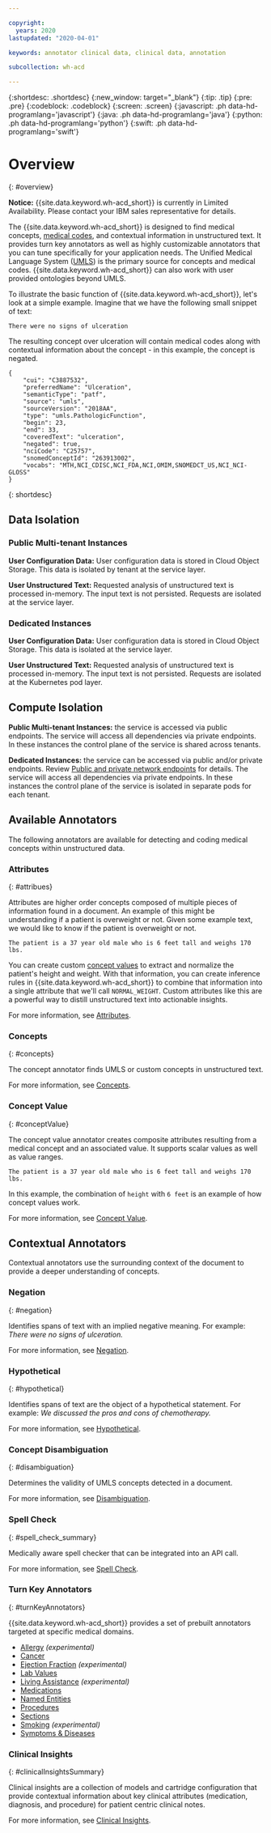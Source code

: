 ```yaml
---

copyright:
  years: 2020
lastupdated: "2020-04-01"

keywords: annotator clinical data, clinical data, annotation

subcollection: wh-acd

---
```


{:shortdesc: .shortdesc}
{:new_window: target="_blank"}
{:tip: .tip}
{:pre: .pre}
{:codeblock: .codeblock}
{:screen: .screen}
{:javascript: .ph data-hd-programlang='javascript'}
{:java: .ph data-hd-programlang='java'}
{:python: .ph data-hd-programlang='python'}
{:swift: .ph data-hd-programlang='swift'}

# Overview
{: #overview}

**Notice:** {{site.data.keyword.wh-acd_short}} is currently in Limited Availability. Please contact your IBM sales representative for details.

The {{site.data.keyword.wh-acd_short}} is designed to find medical concepts, [medical codes](/docs/wh-acd?topic=wh-acd-medical_codes#medical_codes), and contextual information in unstructured text. It provides turn key annotators as well as highly customizable annotators that you can tune specifically for your application needs.  The Unified Medical Language System ([UMLS](https://www.nlm.nih.gov/research/umls/)) is the primary source for concepts and medical codes. {{site.data.keyword.wh-acd_short}} can also work with user provided ontologies beyond UMLS.  

To illustrate the basic function of  {{site.data.keyword.wh-acd_short}}, let's look at a simple example.  Imagine that we have the following small snippet of text:

```
There were no signs of ulceration
```

The resulting concept over ulceration will contain medical codes along with contextual information about the concept - in this example, the concept is negated.

```
{
    "cui": "C3887532",
    "preferredName": "Ulceration",
    "semanticType": "patf",
    "source": "umls",
    "sourceVersion": "2018AA",
    "type": "umls.PathologicFunction",
    "begin": 23,
    "end": 33,
    "coveredText": "ulceration",
    "negated": true,
    "nciCode": "C25757",
    "snomedConceptId": "263913002",
    "vocabs": "MTH,NCI_CDISC,NCI_FDA,NCI,OMIM,SNOMEDCT_US,NCI_NCI-GLOSS"
}
```

{: shortdesc}

## Data Isolation

### Public Multi-tenant Instances

**User Configuration Data:** User configuration data is stored in Cloud Object Storage. This data is isolated by tenant at the service layer.

**User Unstructured Text:** Requested analysis of unstructured text is processed in-memory. The input text is not persisted. Requests are isolated at the service layer.

### Dedicated Instances

**User Configuration Data:** User configuration data is stored in Cloud Object Storage. This data is isolated at the service layer.

**User Unstructured Text:** Requested analysis of unstructured text is processed in-memory. The input text is not persisted. Requests are isolated at the Kubernetes pod layer.

## Compute Isolation

**Public Multi-tenant Instances:** the service is accessed via public endpoints. The service will access all dependencies via private endpoints. In these instances the control plane of the service is shared across tenants.

**Dedicated Instances:** the service can be accessed via public and/or private endpoints. Review [Public and private network endpoints](/docs/wh-acd?topic=watson-public-private-endpoints) for details. The service will access all dependencies via private endpoints. In these instances the control plane of the service is isolated in separate pods for each tenant.

## Available Annotators

The following annotators are available for detecting and coding medical concepts within unstructured data.

### Attributes
{: #attribues}

Attributes are higher order concepts composed of multiple pieces of information found in a document.  An example of this might be understanding if a patient is overweight or not.  Given some example text, we would like to know if the patient is overweight or not.

```
The patient is a 37 year old male who is 6 feet tall and weighs 170 lbs.
```

You can create custom [concept values](/docs/wh-acd?topic=wh-acd-concept_value#concept_value) to extract and normalize the patient's height and weight.  With that information, you can create inference rules in {{site.data.keyword.wh-acd_short}} to combine that information into a single attribute that we'll call `NORMAL_WEIGHT`.  Custom attributes like this are a powerful way to distill unstructured text into actionable insights.

For more information, see [Attributes](/docs/wh-acd?topic=wh-acd-attribute_detection#attribute_detection).

### Concepts
{: #concepts}

The concept annotator finds UMLS or custom concepts in unstructured text.

For more information, see [Concepts](/docs/wh-acd?topic=wh-acd-concept_detection#concept_detection).

### Concept Value
{: #conceptValue}

The concept value annotator creates composite attributes resulting from a medical concept and an associated value.  It supports scalar values as well as value ranges.  

```
The patient is a 37 year old male who is 6 feet tall and weighs 170 lbs.
```

In this example, the combination of `height` with `6 feet` is an example of how concept values work.

For more information, see [Concept Value](/docs/wh-acd?topic=wh-acd-concept_value#concept_value).

## Contextual Annotators

Contextual annotators use the surrounding context of the document to provide a deeper understanding of concepts.

### Negation
{: #negation}

Identifies spans of text with an implied negative meaning.  For example: _There were no signs of ulceration._

For more information, see [Negation](/docs/wh-acd?topic=wh-acd-negation_detection#negation_detection).

### Hypothetical
{: #hypothetical}

Identifies spans of text are the object of a hypothetical statement.  For example: _We discussed the pros and cons of chemotherapy._

For more information, see [Hypothetical](/docs/wh-acd?topic=wh-acd-hypothetical_detection#hypothetical_detection).

### Concept Disambiguation
{: #disambiguation}

Determines the validity of UMLS concepts detected in a document.

For more information, see [Disambiguation](/docs/wh-acd?topic=wh-acd-concept_disambiguation#concept_disambiguation).

### Spell Check
{: #spell_check_summary}

Medically aware spell checker that can be integrated into an API call.

For more information, see [Spell Check](/docs/wh-acd?topic=wh-acd-spell_check#spell_check).

### Turn Key Annotators
{: #turnKeyAnnotators}

 {{site.data.keyword.wh-acd_short}} provides a set of prebuilt annotators targeted at specific medical domains.

* [Allergy](/docs/wh-acd?topic=wh-acd-allergies#allergies) _(experimental)_
* [Cancer](/docs/wh-acd?topic=wh-acd-cancer#cancer)
* [Ejection Fraction](/docs/wh-acd?topic=wh-acd-ejection_fraction#ejection_fraction) _(experimental)_
* [Lab Values](/docs/wh-acd?topic=wh-acd-lab_values#lab_values)
* [Living Assistance](/docs/wh-acd?topic=wh-acd-living_assistance#living_assistance) _(experimental)_
* [Medications](/docs/wh-acd?topic=wh-acd-medications#medications)
* [Named Entities](/docs/wh-acd?topic=wh-acd-named_entities#named_entities)
* [Procedures](/docs/wh-acd?topic=wh-acd-procedure#procedure)
* [Sections](/docs/wh-acd?topic=wh-acd-sections#sections)
* [Smoking](/docs/wh-acd?topic=wh-acd-smoking#smoking) _(experimental)_
* [Symptoms & Diseases](/docs/wh-acd?topic=wh-acd-symptom_disease#symptom_disease)

### Clinical Insights
{: #clinicalInsightsSummary}

Clinical insights are a collection of models and cartridge configuration that provide contextual information about key clinical attributes (medication, diagnosis, and procedure) for patient centric clinical notes.

For more information, see [Clinical Insights](/docs/wh-acd?topic=wh-acd-clinical_insights#clinical_insights_overview).
